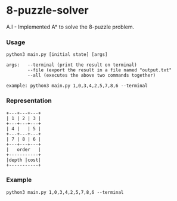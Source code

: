 # 8-puzzle-solver

A.I - Implemented A* to solve the 8-puzzle problem.

### Usage
```
python3 main.py [initial state] [args]

args:	--terminal (print the result on terminal)
		--file (export the result in a file named "output.txt"
        --all (executes the above two commands together)
  
example: python3 main.py 1,0,3,4,2,5,7,8,6 --terminal
```
### Representation
```
+---+---+---+
| 1 | 2 | 3 |
+---+---+---+
| 4 |   | 5 |
+---+---+---+
| 7 | 8 | 6 |
+---+---+---+
|   order   |
+-----------+
|depth |cost|
+-----------+
```

### Example
```
python3 main.py 1,0,3,4,2,5,7,8,6 --terminal
```
